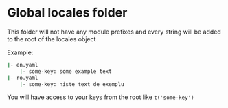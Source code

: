 # Global locales folder

This folder will not have any module prefixes and every string will be added to the root of the locales object

Example:

```bash
|- en.yaml
    |- some-key: some example text
|- ro.yaml
    |- some-key: niste text de exemplu
```

You will have access to your keys from the root like `t('some-key')`
